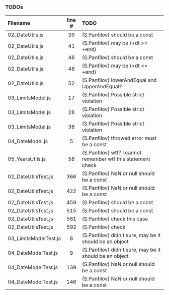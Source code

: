### TODOs
| Filename | line # | TODO
|:------|:------:|:------
| 02_DateUtils.js | 39 | (S.Panfilov) should be a const
| 02_DateUtils.js | 41 | (S.Panfilov) may be (+dt >= +end)
| 02_DateUtils.js | 46 | (S.Panfilov) should be a const
| 02_DateUtils.js | 48 | (S.Panfilov) may be (+dt <= +end)
| 02_DateUtils.js | 52 | (S.Panfilov) lowerAndEqual and UpperAndEqual?
| 03_LimitsModel.js | 17 | (S.Panfilov) Possible strict violation
| 03_LimitsModel.js | 26 | (S.Panfilov) Possible strict violation
| 03_LimitsModel.js | 36 | (S.Panfilov) Possible strict violation
| 04_DateModel.js | 5 | (S.Panfilov) throwed error must be a const
| 05_YearsUtils.js | 58 | (S.Panfilov) wtf? I cannot remember wtf this statement check
| 02_DateUtilsTest.js | 366 | (S.Panfilov) NaN or null should be a const
| 02_DateUtilsTest.js | 422 | (S.Panfilov) NaN or null should be a const
| 02_DateUtilsTest.js | 459 | (S.Panfilov) should be a const
| 02_DateUtilsTest.js | 515 | (S.Panfilov) should be a const
| 02_DateUtilsTest.js | 581 | (S.Panfilov) check this case
| 02_DateUtilsTest.js | 592 | (S.Panfilov) check
| 03_LimitsModelTest.js | 8 | (S.Panfilov) didn't sure, may be it should be an object
| 04_DateModelTest.js | 9 | (S.Panfilov) didn't sure, may be it should be an object
| 04_DateModelTest.js | 139 | (S.Panfilov) NaN or null should be a const
| 04_DateModelTest.js | 146 | (S.Panfilov) NaN or null should be a const